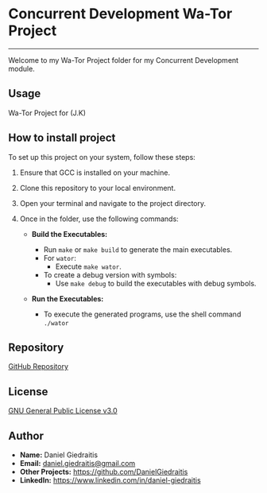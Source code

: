 # Concurrent Development Wa-Tor Project

---

Welcome to my Wa-Tor Project folder for my Concurrent Development module.

## Usage  
Wa-Tor Project for (J.K)

## How to install project
To set up this project on your system, follow these steps:

1. Ensure that GCC is installed on your machine.
2. Clone this repository to your local environment.
3. Open your terminal and navigate to the project directory.
4. Once in the folder, use the following commands:

    - **Build the Executables:**
        - Run `make` or `make build` to generate the main executables.
        - For `wator`:
            - Execute `make wator`.
        - To create a debug version with symbols:
            - Use `make debug` to build the executables with debug symbols.
        
    - **Run the Executables:**
        - To execute the generated programs, use the shell command `./wator`


## Repository
[GitHub Repository](https://github.com/DanielGiedraitis/Wa-Tor)

## License
[GNU General Public License v3.0 ](https://www.gnu.org/licenses/gpl-3.0.en.html)

## Author
- **Name:** Daniel Giedraitis
- **Email:** daniel.giedraitis@gmail.com
- **Other Projects:** https://github.com/DanielGiedraitis
- **LinkedIn:** https://www.linkedin.com/in/daniel-giedraitis
